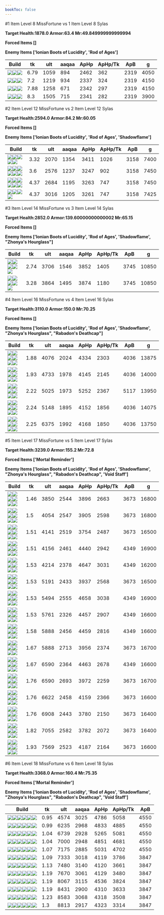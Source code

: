 ```yaml
---
bookToc: false
---
```


#1 Item Level 8 MissFortune vs 1 Item Level 8 Sylas

**Target Health:1878.0 Armor:63.4 Mr:49.849999999999994**


**Forced Items []**


**Enemy Items ['Ionian Boots of Lucidity', 'Rod of Ages']**




Build | tk | ult | aaqaa |ApHp | ApHp/Tk | ApB | g
-|-|-|-|-|-|-|-
![](/item/3153.png)![](/item/1001.png)![](/item/1055.png)|6.79|1059|894|2462|362|2319|4050
![](/item/6671.png)![](/item/1001.png)![](/item/1055.png)|7.2|1219|934|2337|324|2319|4150
![](/item/6675.png)![](/item/1001.png)![](/item/1055.png)|7.88|1258|671|2342|297|2319|4150
![](/item/3142.png)![](/item/1055.png)![](/item/1036.png)|8.3|1505|715|2341|282|2319|3900




























































#2 Item Level 12 MissFortune vs 2 Item Level 12 Sylas

**Target Health:2594.0 Armor:84.2 Mr:60.05**


**Forced Items []**


**Enemy Items ['Ionian Boots of Lucidity', 'Rod of Ages', 'Shadowflame']**




Build | tk | ult | aaqaa |ApHp | ApHp/Tk | ApB | g
-|-|-|-|-|-|-|-
![](/item/3153.png)![](/item/6676.png)![](/item/1001.png)![](/item/1055.png)![](/item/1036.png)|3.32|2070|1354|3411|1026|3158|7400
![](/item/3033.png)![](/item/6676.png)![](/item/1001.png)![](/item/1055.png)![](/item/1036.png)![](/item/1036.png)|3.6|2576|1237|3247|902|3158|7450
![](/item/3036.png)![](/item/6676.png)![](/item/1001.png)![](/item/1055.png)![](/item/1036.png)![](/item/1036.png)|4.37|2684|1195|3263|747|3158|7450
![](/item/3142.png)![](/item/3036.png)![](/item/1055.png)![](/item/1037.png)|4.37|3016|1205|3261|747|3158|7425




























































#3 Item Level 14 MissFortune vs 3 Item Level 14 Sylas

**Target Health:2852.0 Armor:139.60000000000002 Mr:65.15**


**Forced Items []**


**Enemy Items ['Ionian Boots of Lucidity', 'Rod of Ages', 'Shadowflame', "Zhonya's Hourglass"]**




Build | tk | ult | aaqaa |ApHp | ApHp/Tk | ApB | g
-|-|-|-|-|-|-|-
![](/item/3033.png)![](/item/6676.png)![](/item/3142.png)![](/item/1055.png)![](/item/1038.png)|2.74|3706|1546|3852|1405|3745|10850
![](/item/3036.png)![](/item/6676.png)![](/item/3142.png)![](/item/1055.png)![](/item/1038.png)|3.28|3864|1495|3874|1180|3745|10850




























































#4 Item Level 16 MissFortune vs 4 Item Level 16 Sylas

**Target Health:3110.0 Armor:150.0 Mr:70.25**


**Forced Items []**


**Enemy Items ['Ionian Boots of Lucidity', 'Rod of Ages', 'Shadowflame', "Zhonya's Hourglass", "Rabadon's Deathcap"]**




Build | tk | ult | aaqaa |ApHp | ApHp/Tk | ApB | g
-|-|-|-|-|-|-|-
![](/item/3153.png)![](/item/6676.png)![](/item/3033.png)![](/item/6675.png)![](/item/1001.png)![](/item/1037.png)|1.88|4076|2024|4334|2303|4036|13875
![](/item/3033.png)![](/item/6676.png)![](/item/3095.png)![](/item/6675.png)![](/item/1001.png)![](/item/1038.png)|1.93|4733|1978|4145|2145|4036|14000
![](/item/3033.png)![](/item/6676.png)![](/item/3142.png)![](/item/3091.png)![](/item/1038.png)![](/item/1036.png)|2.22|5025|1973|5252|2367|5117|13950
![](/item/3033.png)![](/item/6676.png)![](/item/3142.png)![](/item/3046.png)![](/item/1038.png)![](/item/1037.png)|2.24|5148|1895|4152|1856|4036|14075
![](/item/3036.png)![](/item/6676.png)![](/item/3142.png)![](/item/6696.png)![](/item/1038.png)![](/item/1036.png)|2.25|6375|1992|4168|1850|4036|13750




























































#5 Item Level 17 MissFortune vs 5 Item Level 17 Sylas

**Target Health:3239.0 Armor:155.2 Mr:72.8**


**Forced Items ['Mortal Reminder']**


**Enemy Items ['Ionian Boots of Lucidity', 'Rod of Ages', 'Shadowflame', "Zhonya's Hourglass", "Rabadon's Deathcap", 'Void Staff']**




Build | tk | ult | aaqaa |ApHp | ApHp/Tk | ApB | g
-|-|-|-|-|-|-|-
![](/item/3153.png)![](/item/6676.png)![](/item/3085.png)![](/item/3033.png)![](/item/6671.png)![](/item/1038.png)|1.46|3850|2544|3896|2663|3673|16800
![](/item/3153.png)![](/item/6676.png)![](/item/3046.png)![](/item/3033.png)![](/item/6671.png)![](/item/1038.png)|1.5|4054|2547|3905|2598|3673|16800
![](/item/3033.png)![](/item/6676.png)![](/item/3085.png)![](/item/3095.png)![](/item/6671.png)![](/item/1038.png)|1.51|4141|2519|3754|2487|3673|16500
![](/item/3033.png)![](/item/6676.png)![](/item/3091.png)![](/item/3094.png)![](/item/6671.png)![](/item/1038.png)|1.51|4156|2461|4440|2942|4349|16900
![](/item/3153.png)![](/item/6676.png)![](/item/3091.png)![](/item/3033.png)![](/item/3031.png)![](/item/1001.png)|1.53|4214|2378|4647|3031|4349|16200
![](/item/3033.png)![](/item/6676.png)![](/item/3142.png)![](/item/3085.png)![](/item/3153.png)![](/item/1038.png)|1.53|5191|2433|3937|2568|3673|16500
![](/item/3033.png)![](/item/6676.png)![](/item/3142.png)![](/item/3091.png)![](/item/3153.png)![](/item/1038.png)|1.53|5494|2555|4658|3038|4349|16900
![](/item/3033.png)![](/item/6676.png)![](/item/3142.png)![](/item/3091.png)![](/item/3087.png)![](/item/1038.png)|1.53|5761|2326|4457|2907|4349|16600
![](/item/3033.png)![](/item/6676.png)![](/item/3142.png)![](/item/3091.png)![](/item/3095.png)![](/item/1038.png)|1.58|5888|2456|4459|2816|4349|16600
![](/item/3033.png)![](/item/6676.png)![](/item/3142.png)![](/item/3095.png)![](/item/3153.png)![](/item/1038.png)|1.67|5888|2713|3956|2374|3673|16700
![](/item/3033.png)![](/item/6676.png)![](/item/3142.png)![](/item/3091.png)![](/item/6696.png)![](/item/1038.png)|1.67|6590|2364|4463|2678|4349|16600
![](/item/3033.png)![](/item/6676.png)![](/item/3142.png)![](/item/3153.png)![](/item/6696.png)![](/item/1038.png)|1.76|6590|2693|3972|2259|3673|16700
![](/item/3033.png)![](/item/6676.png)![](/item/3142.png)![](/item/3072.png)![](/item/3087.png)![](/item/1038.png)|1.76|6622|2458|4159|2366|3673|16600
![](/item/3033.png)![](/item/6676.png)![](/item/3142.png)![](/item/3087.png)![](/item/6696.png)![](/item/1038.png)|1.76|6908|2443|3780|2150|3673|16400
![](/item/3033.png)![](/item/6676.png)![](/item/3142.png)![](/item/3095.png)![](/item/6696.png)![](/item/1038.png)|1.82|7055|2582|3782|2072|3673|16400
![](/item/3033.png)![](/item/6676.png)![](/item/3142.png)![](/item/3072.png)![](/item/6696.png)![](/item/1038.png)|1.93|7569|2523|4187|2164|3673|16600




























































#6 Item Level 18 MissFortune vs 6 Item Level 18 Sylas

**Target Health:3368.0 Armor:160.4 Mr:75.35**


**Forced Items ['Mortal Reminder']**


**Enemy Items ['Ionian Boots of Lucidity', 'Rod of Ages', 'Shadowflame', "Zhonya's Hourglass", "Rabadon's Deathcap", 'Void Staff']**




Build | tk | ult | aaqaa |ApHp | ApHp/Tk | ApB
-|-|-|-|-|-|-
![](/item/3153.png)![](/item/6676.png)![](/item/3091.png)![](/item/3033.png)![](/item/3095.png)![](/item/6671.png)|0.95|4574|3025|4786|5058|4550
![](/item/3033.png)![](/item/6676.png)![](/item/3142.png)![](/item/3091.png)![](/item/3153.png)![](/item/3095.png)|0.99|6235|2968|4833|4885|4550
![](/item/3033.png)![](/item/6676.png)![](/item/3142.png)![](/item/3091.png)![](/item/3153.png)![](/item/3072.png)|1.04|6739|2928|5265|5081|4550
![](/item/3033.png)![](/item/6676.png)![](/item/3142.png)![](/item/3091.png)![](/item/3153.png)![](/item/6696.png)|1.04|7000|2948|4851|4681|4550
![](/item/3033.png)![](/item/6676.png)![](/item/3142.png)![](/item/3091.png)![](/item/3095.png)![](/item/3072.png)|1.07|7175|2885|5031|4702|4550
![](/item/3033.png)![](/item/6676.png)![](/item/3142.png)![](/item/3153.png)![](/item/6696.png)![](/item/3087.png)|1.09|7333|3018|4119|3786|3847
![](/item/3033.png)![](/item/6676.png)![](/item/3142.png)![](/item/3095.png)![](/item/3153.png)![](/item/6696.png)|1.13|7480|3140|4120|3661|3847
![](/item/3033.png)![](/item/6676.png)![](/item/3142.png)![](/item/3153.png)![](/item/6696.png)![](/item/6695.png)|1.19|7670|3061|4129|3480|3847
![](/item/3033.png)![](/item/6676.png)![](/item/3142.png)![](/item/3153.png)![](/item/6696.png)![](/item/3072.png)|1.19|8067|3115|4536|3824|3847
![](/item/3033.png)![](/item/6676.png)![](/item/3142.png)![](/item/3072.png)![](/item/3087.png)![](/item/6696.png)|1.19|8431|2900|4310|3633|3847
![](/item/3033.png)![](/item/6676.png)![](/item/3142.png)![](/item/3095.png)![](/item/6696.png)![](/item/3072.png)|1.23|8583|3068|4318|3508|3847
![](/item/3033.png)![](/item/6676.png)![](/item/3142.png)![](/item/3072.png)![](/item/6696.png)![](/item/6695.png)|1.3|8813|2917|4323|3314|3847





























































